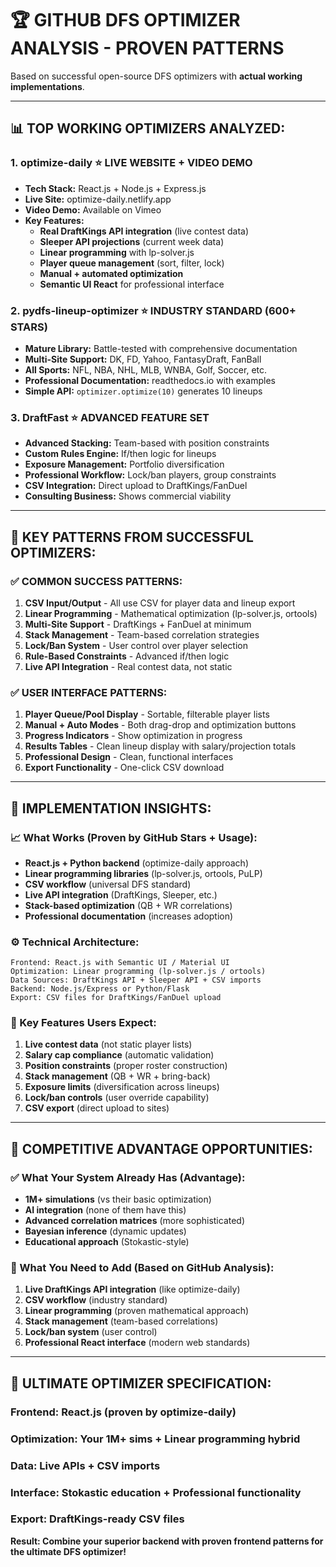 # 🏆 GITHUB DFS OPTIMIZER ANALYSIS - PROVEN PATTERNS

Based on successful open-source DFS optimizers with **actual working implementations**.

---

## 📊 **TOP WORKING OPTIMIZERS ANALYZED:**

### **1. optimize-daily** ⭐ **LIVE WEBSITE + VIDEO DEMO**
- **Tech Stack:** React.js + Node.js + Express.js
- **Live Site:** optimize-daily.netlify.app  
- **Video Demo:** Available on Vimeo
- **Key Features:**
  - **Real DraftKings API integration** (live contest data)
  - **Sleeper API projections** (current week data)  
  - **Linear programming** with lp-solver.js
  - **Player queue management** (sort, filter, lock)
  - **Manual + automated optimization**
  - **Semantic UI React** for professional interface

### **2. pydfs-lineup-optimizer** ⭐ **INDUSTRY STANDARD (600+ STARS)**
- **Mature Library:** Battle-tested with comprehensive documentation
- **Multi-Site Support:** DK, FD, Yahoo, FantasyDraft, FanBall
- **All Sports:** NFL, NBA, NHL, MLB, WNBA, Golf, Soccer, etc.
- **Professional Documentation:** readthedocs.io with examples
- **Simple API:** `optimizer.optimize(10)` generates 10 lineups

### **3. DraftFast** ⭐ **ADVANCED FEATURE SET**
- **Advanced Stacking:** Team-based with position constraints
- **Custom Rules Engine:** If/then logic for lineups  
- **Exposure Management:** Portfolio diversification
- **Professional Workflow:** Lock/ban players, group constraints
- **CSV Integration:** Direct upload to DraftKings/FanDuel
- **Consulting Business:** Shows commercial viability

---

## 🎯 **KEY PATTERNS FROM SUCCESSFUL OPTIMIZERS:**

### **✅ COMMON SUCCESS PATTERNS:**
1. **CSV Input/Output** - All use CSV for player data and lineup export
2. **Linear Programming** - Mathematical optimization (lp-solver.js, ortools)
3. **Multi-Site Support** - DraftKings + FanDuel at minimum
4. **Stack Management** - Team-based correlation strategies
5. **Lock/Ban System** - User control over player selection
6. **Rule-Based Constraints** - Advanced if/then logic
7. **Live API Integration** - Real contest data, not static

### **✅ USER INTERFACE PATTERNS:**
1. **Player Queue/Pool Display** - Sortable, filterable player lists
2. **Manual + Auto Modes** - Both drag-drop and optimization buttons
3. **Progress Indicators** - Show optimization in progress
4. **Results Tables** - Clean lineup display with salary/projection totals
5. **Professional Design** - Clean, functional interfaces
6. **Export Functionality** - One-click CSV download

---

## 🚀 **IMPLEMENTATION INSIGHTS:**

### **📈 What Works (Proven by GitHub Stars + Usage):**
- **React.js + Python backend** (optimize-daily approach)
- **Linear programming libraries** (lp-solver.js, ortools, PuLP)
- **CSV workflow** (universal DFS standard)
- **Live API integration** (DraftKings, Sleeper, etc.)
- **Stack-based optimization** (QB + WR correlations)
- **Professional documentation** (increases adoption)

### **⚙️ Technical Architecture:**
```
Frontend: React.js with Semantic UI / Material UI
Optimization: Linear programming (lp-solver.js / ortools)
Data Sources: DraftKings API + Sleeper API + CSV imports
Backend: Node.js/Express or Python/Flask
Export: CSV files for DraftKings/FanDuel upload
```

### **🎯 Key Features Users Expect:**
1. **Live contest data** (not static player lists)
2. **Salary cap compliance** (automatic validation)
3. **Position constraints** (proper roster construction) 
4. **Stack management** (QB + WR + bring-back)
5. **Exposure limits** (diversification across lineups)
6. **Lock/ban controls** (user override capability)
7. **CSV export** (direct upload to sites)

---

## 🎊 **COMPETITIVE ADVANTAGE OPPORTUNITIES:**

### **✅ What Your System Already Has (Advantage):**
- **1M+ simulations** (vs their basic optimization)
- **AI integration** (none of them have this)
- **Advanced correlation matrices** (more sophisticated)
- **Bayesian inference** (dynamic updates)
- **Educational approach** (Stokastic-style)

### **🔧 What You Need to Add (Based on GitHub Analysis):**
1. **Live DraftKings API integration** (like optimize-daily)
2. **CSV workflow** (industry standard)
3. **Linear programming** (proven mathematical approach)
4. **Stack management** (team-based correlations)
5. **Lock/ban system** (user control)
6. **Professional React interface** (modern web standards)

---

## 🚀 **ULTIMATE OPTIMIZER SPECIFICATION:**

### **Frontend:** React.js (proven by optimize-daily)
### **Optimization:** Your 1M+ sims + Linear programming hybrid
### **Data:** Live APIs + CSV imports
### **Interface:** Stokastic education + Professional functionality
### **Export:** DraftKings-ready CSV files

**Result: Combine your superior backend with proven frontend patterns for the ultimate DFS optimizer!**

